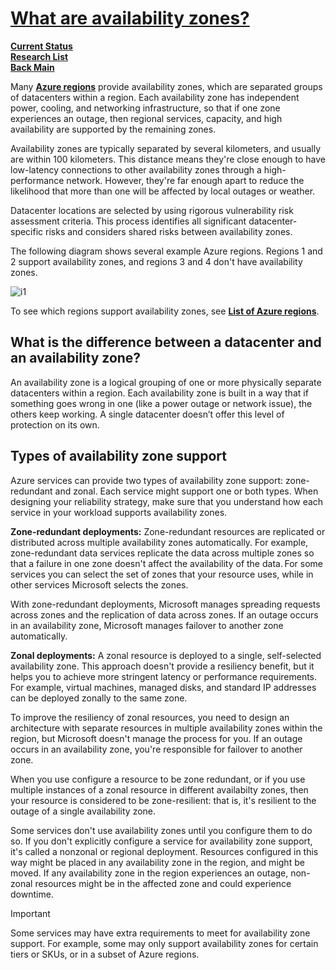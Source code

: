 # **[What are availability zones?](https://learn.microsoft.com/en-us/azure/reliability/availability-zones-overview?tabs=azure-cli)**

**[Current Status](../../../a_status/current_tasks.md)**\
**[Research List](../../research_list.md)**\
**[Back Main](../../../README.md)**

Many **[Azure regions](https://learn.microsoft.com/en-us/azure/reliability/regions-overview)** provide availability zones, which are separated groups of datacenters within a region. Each availability zone has independent power, cooling, and networking infrastructure, so that if one zone experiences an outage, then regional services, capacity, and high availability are supported by the remaining zones.

Availability zones are typically separated by several kilometers, and usually are within 100 kilometers. This distance means they're close enough to have low-latency connections to other availability zones through a high-performance network. However, they're far enough apart to reduce the likelihood that more than one will be affected by local outages or weather.

Datacenter locations are selected by using rigorous vulnerability risk assessment criteria. This process identifies all significant datacenter-specific risks and considers shared risks between availability zones.

The following diagram shows several example Azure regions. Regions 1 and 2 support availability zones, and regions 3 and 4 don't have availability zones.

![i1](https://learn.microsoft.com/en-us/azure/reliability/media/regions-availability-zones.png)

To see which regions support availability zones, see **[List of Azure regions](https://learn.microsoft.com/en-us/azure/reliability/regions-list)**.

## What is the difference between a datacenter and an availability zone?

An availability zone is a logical grouping of one or more physically separate datacenters within a region. Each availability zone is built in a way that if something goes wrong in one (like a power outage or network issue), the others keep working. A single datacenter doesn’t offer this level of protection on its own.

## Types of availability zone support

Azure services can provide two types of availability zone support: zone-redundant and zonal. Each service might support one or both types. When designing your reliability strategy, make sure that you understand how each service in your workload supports availability zones.

**Zone-redundant deployments:** Zone-redundant resources are replicated or distributed across multiple availability zones automatically. For example, zone-redundant data services replicate the data across multiple zones so that a failure in one zone doesn't affect the availability of the data. For some services you can select the set of zones that your resource uses, while in other services Microsoft selects the zones.

With zone-redundant deployments, Microsoft manages spreading requests across zones and the replication of data across zones. If an outage occurs in an availability zone, Microsoft manages failover to another zone automatically.

**Zonal deployments:** A zonal resource is deployed to a single, self-selected availability zone. This approach doesn't provide a resiliency benefit, but it helps you to achieve more stringent latency or performance requirements. For example, virtual machines, managed disks, and standard IP addresses can be deployed zonally to the same zone.

To improve the resiliency of zonal resources, you need to design an architecture with separate resources in multiple availability zones within the region, but Microsoft doesn't manage the process for you. If an outage occurs in an availability zone, you're responsible for failover to another zone.

When you use configure a resource to be zone redundant, or if you use multiple instances of a zonal resource in different availabilty zones, then your resource is considered to be zone-resilient: that is, it's resilient to the outage of a single availability zone.

Some services don't use availability zones until you configure them to do so. If you don't explicitly configure a service for availability zone support, it's called a nonzonal or regional deployment. Resources configured in this way might be placed in any availability zone in the region, and might be moved. If any availability zone in the region experiences an outage, non-zonal resources might be in the affected zone and could experience downtime.

 Important

Some services may have extra requirements to meet for availability zone support. For example, some may only support availability zones for certain tiers or SKUs, or in a subset of Azure regions.
